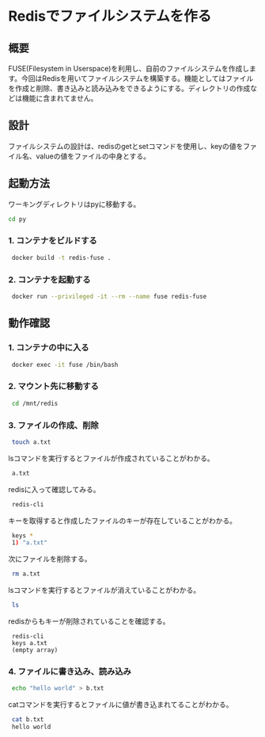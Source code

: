 # Redisでファイルシステムを作る
## 概要
FUSE(Filesystem in Userspace)を利用し、自前のファイルシステムを作成します。今回はRedisを用いてファイルシステムを構築する。機能としてはファイルを作成と削除、書き込みと読み込みをできるようにする。ディレクトリの作成などは機能に含まれてません。

## 設計
ファイルシステムの設計は、redisのgetとsetコマンドを使用し、keyの値をファイル名、valueの値をファイルの中身とする。

## 起動方法
ワーキングディレクトリはpyに移動する。
``` sh
cd py
```

### 1. コンテナをビルドする
``` sh
 docker build -t redis-fuse .  
```
### 2. コンテナを起動する
``` sh
 docker run --privileged -it --rm --name fuse redis-fuse
```

## 動作確認
### 1. コンテナの中に入る
``` sh
 docker exec -it fuse /bin/bash
```

### 2. マウント先に移動する
``` sh
 cd /mnt/redis
```

### 3. ファイルの作成、削除
``` sh
 touch a.txt
```
lsコマンドを実行するとファイルが作成されていることがわかる。
``` sh
 a.txt
```
redisに入って確認してみる。
``` sh
 redis-cli
```
キーを取得すると作成したファイルのキーが存在していることがわかる。
``` sh
 keys *
 1) "a.txt"
```
次にファイルを削除する。
``` sh
 rm a.txt
```
lsコマンドを実行するとファイルが消えていることがわかる。
``` sh
 ls
```
redisからもキーが削除されていることを確認する。
```
 redis-cli
 keys a.txt
 (empty array)
```

### 4. ファイルに書き込み、読み込み
``` sh
 echo "hello world" > b.txt
```
catコマンドを実行するとファイルに値が書き込まれてることがわかる。
``` sh
 cat b.txt
 hello world
```